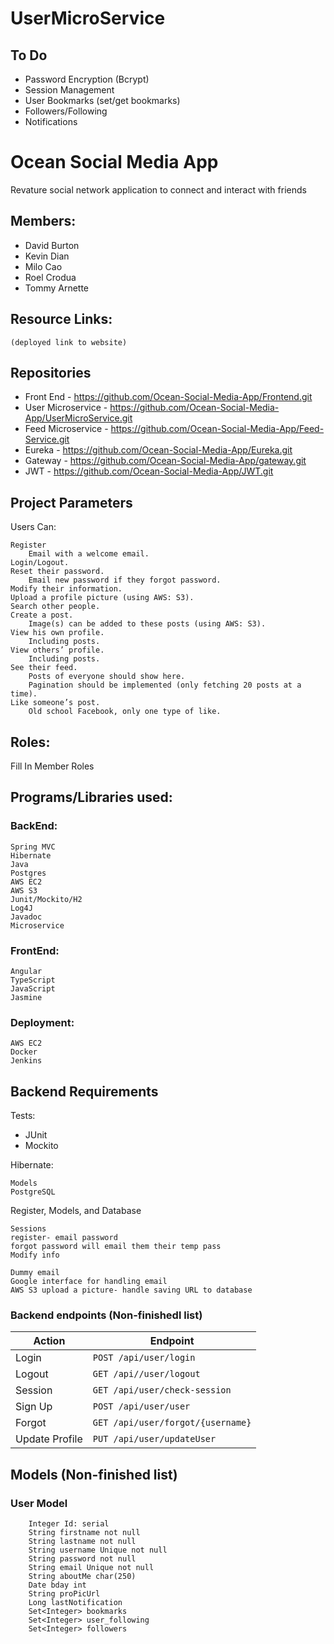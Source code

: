 # UserMicroService

## To Do
* Password Encryption (Bcrypt)
* Session Management
* User Bookmarks (set/get bookmarks)
* Followers/Following
* Notifications

# Ocean Social Media App
Revature social network application to connect and interact with friends

## Members:
* David Burton
* Kevin Dian
* Milo Cao
* Roel Crodua
* Tommy Arnette

## Resource Links:

    (deployed link to website)

## Repositories
   * Front End - https://github.com/Ocean-Social-Media-App/Frontend.git
   * User Microservice - https://github.com/Ocean-Social-Media-App/UserMicroService.git
   * Feed Microservice - https://github.com/Ocean-Social-Media-App/Feed-Service.git
   * Eureka - https://github.com/Ocean-Social-Media-App/Eureka.git
   * Gateway - https://github.com/Ocean-Social-Media-App/gateway.git
   * JWT - https://github.com/Ocean-Social-Media-App/JWT.git


## Project Parameters
Users Can:

    Register
        Email with a welcome email.
    Login/Logout.
    Reset their password.
        Email new password if they forgot password.
    Modify their information.
    Upload a profile picture (using AWS: S3).
    Search other people.
    Create a post.
        Image(s) can be added to these posts (using AWS: S3).
    View his own profile.
        Including posts.
    View others’ profile.
        Including posts.
    See their feed.
        Posts of everyone should show here.
        Pagination should be implemented (only fetching 20 posts at a time).
    Like someone’s post.
        Old school Facebook, only one type of like.

## Roles:
Fill In Member Roles

## Programs/Libraries used:

### BackEnd:

    Spring MVC
    Hibernate
    Java
    Postgres
    AWS EC2
    AWS S3
    Junit/Mockito/H2
    Log4J
    Javadoc
    Microservice

### FrontEnd:

    Angular
    TypeScript
    JavaScript
    Jasmine

### Deployment:

    AWS EC2
    Docker
    Jenkins

## Backend Requirements
Tests:
* JUnit
* Mockito

Hibernate:

    Models
    PostgreSQL

Register, Models, and Database

    Sessions
    register- email password
    forgot password will email them their temp pass
    Modify info

    Dummy email
    Google interface for handling email
    AWS S3 upload a picture- handle saving URL to database

### Backend endpoints (Non-finishedl list)

|   Action        |             Endpoint                |
|   ------        |             --------                |
|  Login 	        |   `POST /api/user/login`            |
|  Logout 	      |   `GET /api//user/logout`           |
|  Session        |   `GET /api/user/check-session`     |
|  Sign Up        |   `POST /api/user/user`             |
|  Forgot 	      |   `GET /api/user/forgot/{username}` |
|  Update Profile | 	`PUT /api/user/updateUser`        |

## Models (Non-finished list)
### User Model
```
    Integer Id: serial
    String firstname not null
    String lastname not null
    String username Unique not null
    String password not null
    String email Unique not null
    String aboutMe char(250)
    Date bday int
    String proPicUrl
    Long lastNotification
    Set<Integer> bookmarks
    Set<Integer> user_following
    Set<Integer> followers
```
